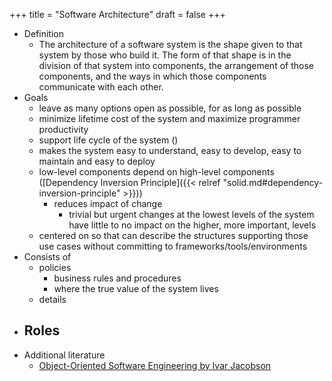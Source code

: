 +++
title = "Software Architecture"
draft = false
+++

-   Definition
    -   The architecture of a software system is the shape given to that system by those who build it. The form of that shape is in the division of that system into components, the arrangement of those components, and the ways in which those components communicate with each other.
-   Goals
    -   leave as many options open as possible, for as long as possible
    -   minimize lifetime cost of the system and maximize programmer productivity
    -   support life cycle of the system ()
    -   makes the system easy to understand, easy to develop, easy to maintain and easy to deploy
    -   low-level components depend on high-level components ([Dependency Inversion Principle]({{< relref "solid.md#dependency-inversion-principle" >}}))
        -   reduces impact of change
            -   trivial but urgent changes at the lowest levels of the system have little to no impact on the higher, more important, levels
    -   centered on so that can describe the structures supporting those use cases without committing to frameworks/tools/environments
-   Consists of
    -   policies
        -   business rules and procedures
        -   where the true value of the system lives
    -   details
-   Roles
    -
-   Additional literature
    -   [Object-Oriented Software Engineering by Ivar Jacobson](https://www.goodreads.com/book/show/296981.Object_Oriented_Software_Engineering)